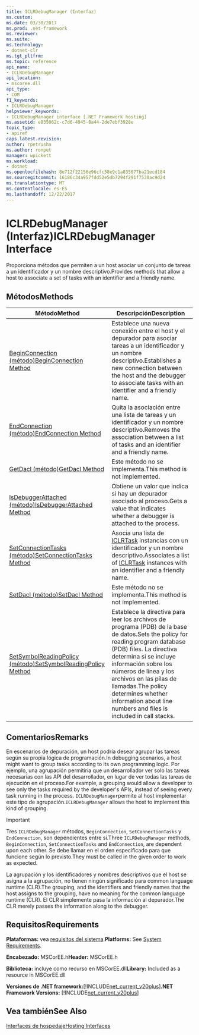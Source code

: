 ```yaml
---
title: ICLRDebugManager (Interfaz)
ms.custom: 
ms.date: 03/30/2017
ms.prod: .net-framework
ms.reviewer: 
ms.suite: 
ms.technology:
- dotnet-clr
ms.tgt_pltfrm: 
ms.topic: reference
api_name:
- ICLRDebugManager
api_location:
- mscoree.dll
api_type:
- COM
f1_keywords:
- ICLRDebugManager
helpviewer_keywords:
- ICLRDebugManager interface [.NET Framework hosting]
ms.assetid: e835062c-c7d6-4945-8a44-2de7ebf3928e
topic_type:
- apiref
caps.latest.revision: 
author: rpetrusha
ms.author: ronpet
manager: wpickett
ms.workload:
- dotnet
ms.openlocfilehash: 8e712f22156e96cfc58e9c1a835077ba21ecd184
ms.sourcegitcommit: 16186c34a957fdd52e5db7294f291f7530ac9d24
ms.translationtype: MT
ms.contentlocale: es-ES
ms.lasthandoff: 12/22/2017
---
```

# <a name="iclrdebugmanager-interface"></a><span data-ttu-id="87a22-102">ICLRDebugManager (Interfaz)</span><span class="sxs-lookup"><span data-stu-id="87a22-102">ICLRDebugManager Interface</span></span>
<span data-ttu-id="87a22-103">Proporciona métodos que permiten a un host asociar un conjunto de tareas a un identificador y un nombre descriptivo.</span><span class="sxs-lookup"><span data-stu-id="87a22-103">Provides methods that allow a host to associate a set of tasks with an identifier and a friendly name.</span></span>  
  
## <a name="methods"></a><span data-ttu-id="87a22-104">Métodos</span><span class="sxs-lookup"><span data-stu-id="87a22-104">Methods</span></span>  
  
|<span data-ttu-id="87a22-105">Método</span><span class="sxs-lookup"><span data-stu-id="87a22-105">Method</span></span>|<span data-ttu-id="87a22-106">Descripción</span><span class="sxs-lookup"><span data-stu-id="87a22-106">Description</span></span>|  
|------------|-----------------|  
|[<span data-ttu-id="87a22-107">BeginConnection (método)</span><span class="sxs-lookup"><span data-stu-id="87a22-107">BeginConnection Method</span></span>](../../../../docs/framework/unmanaged-api/hosting/iclrdebugmanager-beginconnection-method.md)|<span data-ttu-id="87a22-108">Establece una nueva conexión entre el host y el depurador para asociar tareas a un identificador y un nombre descriptivo.</span><span class="sxs-lookup"><span data-stu-id="87a22-108">Establishes a new connection between the host and the debugger to associate tasks with an identifier and a friendly name.</span></span>|  
|[<span data-ttu-id="87a22-109">EndConnection (método)</span><span class="sxs-lookup"><span data-stu-id="87a22-109">EndConnection Method</span></span>](../../../../docs/framework/unmanaged-api/hosting/iclrdebugmanager-endconnection-method.md)|<span data-ttu-id="87a22-110">Quita la asociación entre una lista de tareas y un identificador y un nombre descriptivo.</span><span class="sxs-lookup"><span data-stu-id="87a22-110">Removes the association between a list of tasks and an identifier and a friendly name.</span></span>|  
|[<span data-ttu-id="87a22-111">GetDacl (método)</span><span class="sxs-lookup"><span data-stu-id="87a22-111">GetDacl Method</span></span>](../../../../docs/framework/unmanaged-api/hosting/iclrdebugmanager-getdacl-method.md)|<span data-ttu-id="87a22-112">Este método no se implementa.</span><span class="sxs-lookup"><span data-stu-id="87a22-112">This method is not implemented.</span></span>|  
|[<span data-ttu-id="87a22-113">IsDebuggerAttached (método)</span><span class="sxs-lookup"><span data-stu-id="87a22-113">IsDebuggerAttached Method</span></span>](../../../../docs/framework/unmanaged-api/hosting/iclrdebugmanager-isdebuggerattached-method.md)|<span data-ttu-id="87a22-114">Obtiene un valor que indica si hay un depurador asociado al proceso.</span><span class="sxs-lookup"><span data-stu-id="87a22-114">Gets a value that indicates whether a debugger is attached to the process.</span></span>|  
|[<span data-ttu-id="87a22-115">SetConnectionTasks (método)</span><span class="sxs-lookup"><span data-stu-id="87a22-115">SetConnectionTasks Method</span></span>](../../../../docs/framework/unmanaged-api/hosting/iclrdebugmanager-setconnectiontasks-method.md)|<span data-ttu-id="87a22-116">Asocia una lista de [ICLRTask](../../../../docs/framework/unmanaged-api/hosting/iclrtask-interface.md) instancias con un identificador y un nombre descriptivo.</span><span class="sxs-lookup"><span data-stu-id="87a22-116">Associates a list of [ICLRTask](../../../../docs/framework/unmanaged-api/hosting/iclrtask-interface.md) instances with an identifier and a friendly name.</span></span>|  
|[<span data-ttu-id="87a22-117">SetDacl (método)</span><span class="sxs-lookup"><span data-stu-id="87a22-117">SetDacl Method</span></span>](../../../../docs/framework/unmanaged-api/hosting/iclrdebugmanager-setdacl-method.md)|<span data-ttu-id="87a22-118">Este método no se implementa.</span><span class="sxs-lookup"><span data-stu-id="87a22-118">This method is not implemented.</span></span>|  
|[<span data-ttu-id="87a22-119">SetSymbolReadingPolicy (método)</span><span class="sxs-lookup"><span data-stu-id="87a22-119">SetSymbolReadingPolicy Method</span></span>](../../../../docs/framework/unmanaged-api/hosting/iclrdebugmanager-setsymbolreadingpolicy-method.md)|<span data-ttu-id="87a22-120">Establece la directiva para leer los archivos de programa (PDB) de la base de datos.</span><span class="sxs-lookup"><span data-stu-id="87a22-120">Sets the policy for reading program database (PDB) files.</span></span> <span data-ttu-id="87a22-121">La directiva determina si se incluye información sobre los números de línea y los archivos en las pilas de llamadas.</span><span class="sxs-lookup"><span data-stu-id="87a22-121">The policy determines whether information about line numbers and files is included in call stacks.</span></span>|  
  
## <a name="remarks"></a><span data-ttu-id="87a22-122">Comentarios</span><span class="sxs-lookup"><span data-stu-id="87a22-122">Remarks</span></span>  
 <span data-ttu-id="87a22-123">En escenarios de depuración, un host podría desear agrupar las tareas según su propia lógica de programación.</span><span class="sxs-lookup"><span data-stu-id="87a22-123">In debugging scenarios, a host might want to group tasks according to its own programming logic.</span></span> <span data-ttu-id="87a22-124">Por ejemplo, una agrupación permitiría que un desarrollador ver solo las tareas necesarias con las API del desarrollador, en lugar de ver todas las tareas de ejecución en el proceso.</span><span class="sxs-lookup"><span data-stu-id="87a22-124">For example, a grouping would allow a developer to see only the tasks required by the developer's APIs, instead of seeing every task running in the process.</span></span> <span data-ttu-id="87a22-125">`ICLRDebugManager`permite al host implementar este tipo de agrupación.</span><span class="sxs-lookup"><span data-stu-id="87a22-125">`ICLRDebugManager` allows the host to implement this kind of grouping.</span></span>  
  
> [!IMPORTANT]
>  <span data-ttu-id="87a22-126">Tres `ICLRDebugManager` métodos, `BeginConnection`, `SetConnectionTasks` y `EndConnection`, son dependientes entre sí.</span><span class="sxs-lookup"><span data-stu-id="87a22-126">Three `ICLRDebugManager` methods, `BeginConnection`, `SetConnectionTasks` and `EndConnection`, are dependent upon each other.</span></span> <span data-ttu-id="87a22-127">Se debe llamar en el orden especificado para que funcione según lo previsto.</span><span class="sxs-lookup"><span data-stu-id="87a22-127">They must be called in the given order to work as expected.</span></span>  
  
 <span data-ttu-id="87a22-128">La agrupación y los identificadores y nombres descriptivos que el host se asigna a la agrupación, no tienen ningún significado para common language runtime (CLR).</span><span class="sxs-lookup"><span data-stu-id="87a22-128">The grouping, and the identifiers and friendly names that the host assigns to the grouping, have no meaning for the common language runtime (CLR).</span></span> <span data-ttu-id="87a22-129">El CLR simplemente pasa la información al depurador.</span><span class="sxs-lookup"><span data-stu-id="87a22-129">The CLR merely passes the information along to the debugger.</span></span>  
  
## <a name="requirements"></a><span data-ttu-id="87a22-130">Requisitos</span><span class="sxs-lookup"><span data-stu-id="87a22-130">Requirements</span></span>  
 <span data-ttu-id="87a22-131">**Plataformas:** vea [requisitos del sistema](../../../../docs/framework/get-started/system-requirements.md).</span><span class="sxs-lookup"><span data-stu-id="87a22-131">**Platforms:** See [System Requirements](../../../../docs/framework/get-started/system-requirements.md).</span></span>  
  
 <span data-ttu-id="87a22-132">**Encabezado:** MSCorEE.h</span><span class="sxs-lookup"><span data-stu-id="87a22-132">**Header:** MSCorEE.h</span></span>  
  
 <span data-ttu-id="87a22-133">**Biblioteca:** incluye como recurso en MSCorEE.dll</span><span class="sxs-lookup"><span data-stu-id="87a22-133">**Library:** Included as a resource in MSCorEE.dll</span></span>  
  
 <span data-ttu-id="87a22-134">**Versiones de .NET framework:**[!INCLUDE[net_current_v20plus](../../../../includes/net-current-v20plus-md.md)]</span><span class="sxs-lookup"><span data-stu-id="87a22-134">**.NET Framework Versions:** [!INCLUDE[net_current_v20plus](../../../../includes/net-current-v20plus-md.md)]</span></span>  
  
## <a name="see-also"></a><span data-ttu-id="87a22-135">Vea también</span><span class="sxs-lookup"><span data-stu-id="87a22-135">See Also</span></span>  
 [<span data-ttu-id="87a22-136">Interfaces de hospedaje</span><span class="sxs-lookup"><span data-stu-id="87a22-136">Hosting Interfaces</span></span>](../../../../docs/framework/unmanaged-api/hosting/hosting-interfaces.md)
